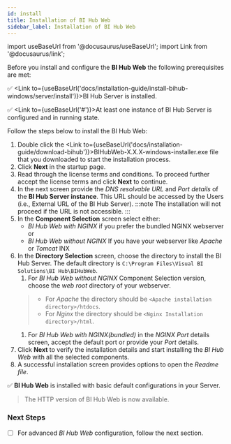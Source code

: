 ```yaml
---
id: install
title: Installation of BI Hub Web
sidebar_label: Installation of BI Hub Web
---
```


import useBaseUrl from '@docusaurus/useBaseUrl';
import Link from '@docusaurus/link';

Before you install and configure the **BI Hub Web** the following prerequisites are met:

:white_check_mark: <Link to={useBaseUrl('docs/installation-guide/install-bihub-windows/server/install')}>BI Hub Server</Link> is installed.

:white_check_mark: <Link to={useBaseUrl('#')}>At least one instance of BI Hub Server is configured and in running state</Link>.

Follow the steps below to install the BI Hub Web:

1. Double click the <Link to={useBaseUrl('docs/installation-guide/download-bihub')}>BIHubWeb-X.X.X-windows-installer.exe</Link> file that you downloaded to start the installation process.
1. Click **Next** in the startup page.
1. Read through the license terms and conditions. To proceed further accept the license terms and click **Next** to continue.
1. In the next screen provide the *DNS resolvable URL* and *Port details* of the **BI Hub Server instance**. This URL should be accessed by the Users (i.e., External URL of the BI Hub Server).
:::note
The installation will not proceed if the URL is not accessible.
:::
1. In the **Component Selection** screen select either:
   - *BI Hub Web with NGINX* if you prefer the bundled NGINX webserver or
   - *BI Hub Web without NGINX* If you have your webserver like *Apache* or *Tomcat* INX
1. In the **Directory Selection** screen, choose the directory to install the BI Hub Server. The default directory is `C:\Program Files\Visual BI Solutions\BI Hub\BIHubWeb`. 
   1. For *BI Hub Web without NGINX* Component Selection version, choose the *web root* directory of your webserver.
   > - For *Apache* the directory should be `<Apache installation directory>/htdocs`.
   > - For *Nginx* the directory should be `<Nginx Installation directory>/html`.
   1. For *BI Hub Web with NGINX(bundled)* in the *NGINX Port* details screen, accept the default port or provide your *Port* details.
1. Click **Next** to verify the installation details and start installing the *BI Hub Web* with all the selected components.
1. A successful installation screen provides options to open the *Readme file*.

:white_check_mark: **BI Hub Web** is installed with basic default configurations in your Server.

> The HTTP version of BI Hub Web is now available.

### Next Steps

- [ ] For advanced *BI Hub Web* configuration, follow the next section.